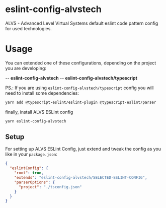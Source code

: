 # eslint-config-alvstech
ALVS - Advanced Level Virtual Systems default eslint code pattern config for used technologies.

# Usage
You can extended one of these configurations, depending on the project you are developing:

-- **eslint-config-alvstech**
-- **eslint-config-alvstech/typescript**

PS.: If you are using `eslint-config-alvstech/typescript` config you will need to install some dependencies:

```bash
yarn add @typescript-eslint/eslint-plugin @typescript-eslint/parser
```

finally, install ALVS ESLint config

```bash
yarn eslint-config-alvstech
```

## Setup
For setting up ALVS ESLint Config, just extend and tweak the config as you like in your `package.json`:

```json
{
  "eslintConfig": {
    "root": true,
    "extends": "eslint-config-alvstech/SELECTED-ESLINT-CONFIG",
    "parserOptions": {
      "project": "./tsconfig.json"
    }
  }
}
```